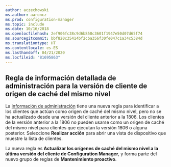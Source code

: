 ```yaml
---
author: aczechowski
ms.author: aaroncz
ms.prod: configuration-manager
ms.topic: include
ms.date: 10/16/2018
ms.openlocfilehash: 2ef906fc38c9d6b858c3601f1947e50d07d65f74
ms.sourcegitcommit: bbf820c35414bf2cba356f30fe047c1a34c5384d
ms.translationtype: HT
ms.contentlocale: es-ES
ms.lasthandoff: 04/21/2020
ms.locfileid: "81695863"
---
```

## <a name="management-insights-rule-for-peer-cache-source-client-version"></a><a name="bkmk_insights"></a> Regla de información detallada de administración para la versión de cliente de origen de caché del mismo nivel
<!-- 1358008 -->

  La [información de administración](../../../servers/manage/management-insights.md) tiene una nueva regla para identificar a los clientes que actúan como origen de caché del mismo nivel, pero no se ha actualizado desde una versión del cliente anterior a la 1806.  Los clientes de la versión anterior a la 1806 no pueden usarse como un origen de caché del mismo nivel para clientes que ejecutan la versión 1806 o alguna posterior. Seleccione **Realizar acción** para abrir una vista de dispositivo que muestre la lista de clientes. 

La nueva regla es **Actualizar los orígenes de caché del mismo nivel a la última versión del cliente de Configuration Manager**, y forma parte del nuevo grupo de reglas de **Mantenimiento proactivo**.




